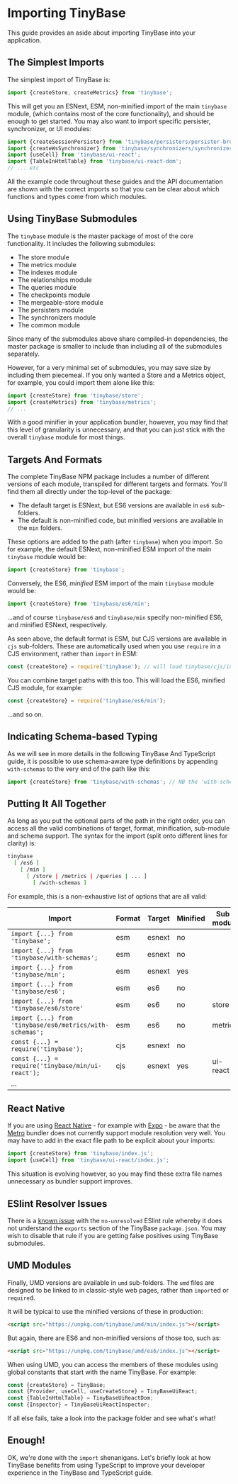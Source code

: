 # Importing TinyBase

This guide provides an aside about importing TinyBase into your application.

## The Simplest Imports

The simplest import of TinyBase is:

```js
import {createStore, createMetrics} from 'tinybase';
```

This will get you an ESNext, ESM, non-minified import of the main `tinybase`
module, (which contains most of the core functionality), and should be enough to
get started. You may also want to import specific persister, synchronizer, or UI
modules:

```js
import {createSessionPersister} from 'tinybase/persisters/persister-browser';
import {createWsSynchronizer} from 'tinybase/synchronizers/synchronizer-ws-client';
import {useCell} from 'tinybase/ui-react';
import {TableInHtmlTable} from 'tinybase/ui-react-dom';
// ... etc
```

All the example code throughout these guides and the API documentation are shown
with the correct imports so that you can be clear about which functions and
types come from which modules.

## Using TinyBase Submodules

The `tinybase` module is the master package of most of the core functionality.
It includes the following submodules:

- The store module
- The metrics module
- The indexes module
- The relationships module
- The queries module
- The checkpoints module
- The mergeable-store module
- The persisters module
- The synchronizers module
- The common module

Since many of the submodules above share compiled-in dependencies, the
master package is smaller to include than including all of the submodules
separately.

However, for a very minimal set of submodules, you may save size by including
them piecemeal. If you only wanted a Store and a Metrics object, for example,
you could import them alone like this:

```js yolo
import {createStore} from 'tinybase/store';
import {createMetrics} from 'tinybase/metrics';
// ...
```

With a good minifier in your application bundler, however, you may find that
this level of granularity is unnecessary, and that you can just stick with the
overall `tinybase` module for most things.

## Targets And Formats

The complete TinyBase NPM package includes a number of different versions of
each module, transpiled for different targets and formats. You'll find them all
directly under the top-level of the package:

- The default target is ESNext, but ES6 versions are available in `es6`
  sub-folders.
- The default is non-minified code, but minified versions are available in the
  `min` folders.

These options are added to the path (after `tinybase`) when you import. So for
example, the default ESNext, non-minified ESM import of the main `tinybase` module
would be:

```js yolo
import {createStore} from 'tinybase';
```

Conversely, the ES6, _minified_ ESM import of the main `tinybase` module would
be:

```js yolo
import {createStore} from 'tinybase/es6/min';
```

...and of course `tinybase/es6` and `tinybase/min` specify non-minified ES6, and
minified ESNext, respectively.

As seen above, the default format is ESM, but CJS versions are available in
`cjs` sub-folders. These are automatically used when you use `require` in a CJS
environment, rather than `import` in ESM:

```js yolo
const {createStore} = require('tinybase'); // will load tinybase/cjs/index.cjs
```

You can combine target paths with this too. This will load the ES6, minified
CJS module, for example:

```js yolo
const {createStore} = require('tinybase/es6/min');
```

...and so on.

## Indicating Schema-based Typing

As we will see in more details in the following TinyBase And TypeScript guide,
it is possible to use schema-aware type definitions by appending `with-schemas`
to the very end of the path like this:

```js yolo
import {createStore} from 'tinybase/with-schemas'; // NB the 'with-schemas'
```

## Putting It All Together

As long as you put the optional parts of the path in the right order, you can
access all the valid combinations of target, format, minification, sub-module
and schema support. The syntax for the import (split onto different lines for
clarity) is:

```sh yolo
tinybase
  [ /es6 ]
    [ /min ]
      [ /store | /metrics | /queries | ... ]
        [ /with-schemas ]
```

For example, this is a non-exhaustive list of options that are all valid:

| Import                                                   | Format | Target | Minified | Sub-module | With schemas |
| -------------------------------------------------------- | ------ | ------ | -------- | ---------- | ------------ |
| `import {...} from 'tinybase';`                          | esm    | esnext | no       |            | no           |
| `import {...} from 'tinybase/with-schemas';`             | esm    | esnext | no       |            | yes          |
| `import {...} from 'tinybase/min';`                      | esm    | esnext | yes      |            | no           |
| `import {...} from 'tinybase/es6';`                      | esm    | es6    | no       |            | no           |
| `import {...} from 'tinybase/es6/store'`                 | esm    | es6    | no       | store      | no           |
| `import {...} from 'tinybase/es6/metrics/with-schemas';` | esm    | es6    | no       | metrics    | yes          |
| `const {...} = require('tinybase');`                     | cjs    | esnext | no       |            | no           |
| `const {...} = require('tinybase/min/ui-react');`        | cjs    | esnext | yes      | ui-react   | no           |
| ...                                                      |        |        |          |            |              |

## React Native

If you are using [React Native](https://reactnative.dev/) - for example with
[Expo](https://expo.dev/) - be aware that the
[Metro](https://facebook.github.io/metro/) bundler does not currently support
module resolution very well. You may have to add in the exact file path to be
explicit about your imports:

```js yolo
import {createStore} from 'tinybase/index.js';
import {useCell} from 'tinybase/ui-react/index.js';
```

This situation is evolving however, so you may find these extra file names
unnecessary as bundler support improves.

## ESlint Resolver Issues

There is a [known
issue](https://github.com/import-js/eslint-plugin-import/issues/1810) with the
`no-unresolved` ESlint rule whereby it does not understand the `exports` section
of the TinyBase `package.json`. You may wish to disable that rule if you are
getting false positives using TinyBase submodules.

## UMD Modules

Finally, UMD versions are available in `umd` sub-folders. The `umd` files are
designed to be linked to in classic-style web pages, rather than `import`ed or
`require`d.

It will be typical to use the minified versions of these in production:

```html
<script src="https://unpkg.com/tinybase/umd/min/index.js"></script>
```

But again, there are ES6 and non-minified versions of those too, such as:

```html
<script src="https://unpkg.com/tinybase/umd/es6/index.js"></script>
```

When using UMD, you can access the members of these modules using global
constants that start with the name TinyBase. For example:

```js yolo
const {createStore} = TinyBase;
const {Provider, useCell, useCreateStore} = TinyBaseUiReact;
const {TableInHtmlTable} = TinyBaseUiReactDom;
const {Inspector} = TinyBaseUiReactInspector;
```

If all else fails, take a look into the package folder and see what's what!

## Enough!

OK, we're done with the `import` shenanigans. Let's briefly look at how TinyBase
benefits from using TypeScript to improve your developer experience in the
TinyBase and TypeScript guide.
